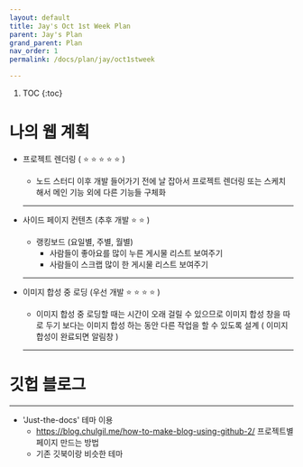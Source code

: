 ```yaml
---
layout: default
title: Jay's Oct 1st Week Plan
parent: Jay's Plan
grand_parent: Plan
nav_order: 1
permalink: /docs/plan/jay/oct1stweek

---
```


1. TOC
{:toc}



# 나의 웹 계획

- 프로젝트 렌더링 ( :star: :star: :star: :star: :star: )

  - 노드 스터디 이후 개발 들어가기 전에 날 잡아서 프로젝트 렌더링 또는 스케치 해서 메인 기능 외에 다른 기능들 구체화

  ------

- 사이드 페이지 컨텐츠 (추후 개발 :star: :star: )

  - 랭킹보드 (요일별, 주별, 월별)
    - 사람들이 좋아요를 많이 누른 게시물 리스트 보여주기
    - 사람들이 스크랩 많이 한 게시물 리스트 보여주기

  ------

- 이미지 합성 중 로딩 (우선 개발 :star: :star: :star: :star: )

  - 이미지 합성 중 로딩할 때는 시간이 오래 걸릴 수 있으므로 이미지 합성 창을 따로 두기 보다는
    이미지 합성 하는 동안 다른 작업을 할 수 있도록 설계 ( 이미지 합성이 완료되면 알림창 )

  ------



# 깃헙 블로그

------

- 'Just-the-docs' 테마 이용
  - https://blog.chulgil.me/how-to-make-blog-using-github-2/ 프로젝트별 페이지 만드는 방법
  - 기존 깃북이랑 비슷한 테마

